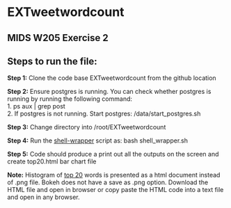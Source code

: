 # EXTweetwordcount

## MIDS W205 Exercise 2

## Steps to run the file:

**Step 1:** Clone the code base EXTweetwordcount from the github location

**Step 2:** Ensure postgres is running. You can check whether postgres is running by running the following command:  
          1. ps aux | grep post   
          2. If postgres is not running. Start postgres: /data/start_postgres.sh

**Step 3:** Change directory into /root/EXTweetwordcount

**Step 4:** Run the [shell-wrapper](shell_wrapper.sh) script as: bash shell_wrapper.sh

**Step 5:** Code should produce a print out all the outputs on the screen and create top20.html bar chart file

**Note:** Histogram of [top 20](top20.html) words is presented as a html document instead of .png file. Bokeh does not have a save as .png option. Download the HTML file and open in browser or copy paste the HTML code into a text file and open in any browser.
